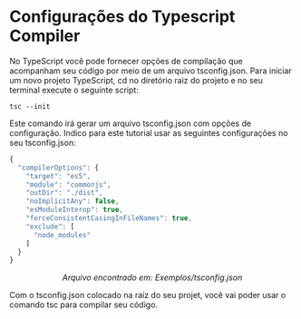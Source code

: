 # Configurações do Typescript Compiler

No TypeScript você pode fornecer opções de compilação que acompanham seu código por meio de um arquivo tsconfig.json. Para iniciar um novo projeto TypeScript, cd no diretório raiz do projeto e no seu terminal execute o seguinte script:
```
tsc --init
```
Este comando irá gerar um arquivo tsconfig.json com opções de configuração. Indico para este tutorial usar as seguintes configurações no seu tsconfig.json:
```js
{
  "compilerOptions": {
    "target": "es5",                          
    "module": "commonjs",                     
    "outDir": "./dist",                      
    "noImplicitAny": false,                   
    "esModuleInterop": true,                  
    "forceConsistentCasingInFileNames": true,  
    "exclude": [
      "node_modules"
    ]
  }
}
```
<p align="center"><i>Arquivo encontrado em: Exemplos/tsconfig.json</i><p>

Com o tsconfig.json colocado na raíz do seu projet, você vai poder usar o comando tsc para compilar seu código.
